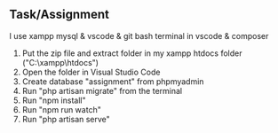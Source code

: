 ## Task/Assignment

I use xampp mysql & vscode & git bash terminal in vscode & composer

1. Put the zip file and extract folder in my xampp htdocs folder ("C:\xampp\htdocs")
2. Open the folder in Visual Studio Code
4. Create database "assignment" from phpmyadmin
3. Run "php artisan migrate" from the terminal 
4. Run "npm install"
5. Run "npm run watch"
6. Run "php artisan serve"

